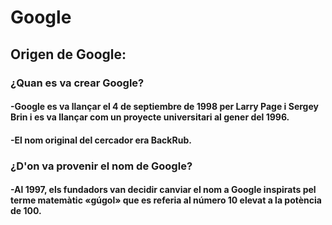# Google

## Origen de Google:

### ¿Quan es va crear Google?
#### -Google es va llançar el 4 de septiembre de 1998 per Larry Page i Sergey Brin i es va llançar com un proyecte universitari al gener del 1996.
#### -El nom original del cercador era BackRub.

### ¿D'on va provenir el nom de Google?
#### -Al 1997, els fundadors van decidir canviar el nom a Google inspirats pel terme matemàtic «gúgol» que es referia al número 10 elevat a la potència de 100.


